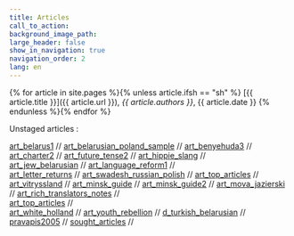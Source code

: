```yaml
---
title: Articles
call_to_action: 
background_image_path:
large_header: false
show_in_navigation: true
navigation_order: 2
lang: en
---
```


{% for article in site.pages %}{% unless article.ifsh == "sh" %}
[{{ article.title }}]({{ article.url }}), *{{ article.authors }}*, {{ article.date }}
{% endunless %}{% endfor %}


Unstaged articles : 

[art_belarus1](/pages/articles/art_belarus1) // 
[art_belarusian_poland_sample](/pages/articles/art_belarusian_poland_sample) // 
[art_benyehuda3](/pages/articles/art_benyehuda3) // 
[art_charter2](/pages/articles/art_charter2) // 
[art_future_tense2](/pages/articles/art_future_tense2) //
[art_hippie_slang](/pages/articles/art_hippie_slang) //  
[art_jew_belarusian](/pages/articles/art_jew_belarusian) //
[art_language_reform1](/pages/articles/art_language_reform1) //  
[art_letter_returns](/pages/articles/art_letter_returns) // 
[art_swadesh_russian_polish](/pages/articles/art_swadesh_russian_polish) // 
[art_top_articles](/pages/articles/art_top_articles) // 
[art_vitryssland](/pages/articles/art_vitryssland) // 
[art_minsk_guide](/pages/articles/art_minsk_guide) // 
[art_minsk_guide2](/pages/articles/art_minsk_guide2) //
[art_mova_jazierski](/pages/articles/art_mova_jazierski) //
[art_rich_translators_notes](/pages/articles/art_rich_translators_notes) //    
[art_top_articles](/pages/articles/art_top_articles) //    
[art_white_holland](/pages/articles/art_white_holland) // 
[art_youth_rebellion](/pages/articles/art_youth_rebellion) //
[d_turkish_belarusian](/pages/articles/d_turkish_belarusian) //  
[pravapis2005](/pages/articles/pravapis2005) // 
[sought_articles](/pages/articles/sought_articles) // 

